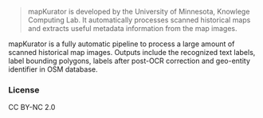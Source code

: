 
> mapKurator is developed by the University of Minnesota, Knowlege Computing Lab. It automatically processes scanned historical maps and extracts useful metadata information from the map images. 

mapKurator is a fully automatic pipeline to process a large amount of scanned historical map images. Outputs include the recognized text labels, label bounding polygons, labels after post-OCR correction and geo-entity identifier in OSM database.

### License
CC BY-NC 2.0

